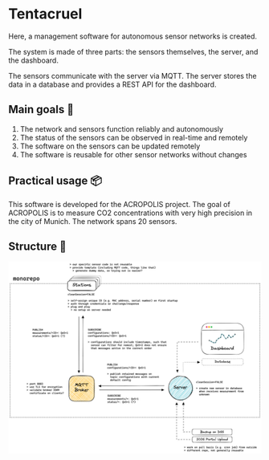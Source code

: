 # Tentacruel

Here, a management software for autonomous sensor networks is created.

The system is made of three parts: the sensors themselves, the server, and the dashboard.

The sensors communicate with the server via MQTT. The server stores the data in a database and provides a REST API for the dashboard.

## Main goals 🎯

1. The network and sensors function reliably and autonomously
1. The status of the sensors can be observed in real-time and remotely
1. The software on the sensors can be updated remotely
1. The software is reusable for other sensor networks without changes

## Practical usage 📦

This software is developed for the ACROPOLIS project. The goal of ACROPOLIS is to measure CO2 concentrations with very high precision in the city of Munich. The network spans 20 sensors.

## Structure 🔨

![](assets/schema.png)
